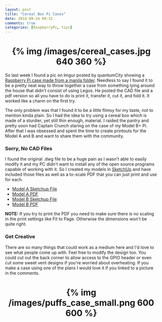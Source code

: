 ```yaml
---
layout: post
title: "Cereal Box Pi Cases"
date: 2014-09-24 09:32
comments: true
categories: [RaspberryPi, tips]
---
```



<h1 style="text-align:center;">{% img /images/cereal_cases.jpg 640 360 %}</h1>

So last week I found a pic on Imgur posted by quantumCity showing a [Raspberry Pi case made from a manila folder][case]. Needless to say I found it to be a pretty neat way to throw together a case from something lying around the house that didn't consist of using Legos. He posted the CAD file and a pdf version so all you have to do is print it, transfer it, cut it, and fold it. It worked like a charm on the first try.

<!-- more -->

The only problem was that I found it to be a little flimsy for my taste, not to mention kinda plain. So I had the idea to try using a cereal box which is made of a sturdier, yet still thin enough, material. I raided the pantry and pretty soon had Captain Crunch staring on the case of my Model B+ Pi. After that I was obsessed and spent the time to create printouts for the Model A and B and want to share them with the community.

### Sorry, No CAD Files
I found the original .dwg file to be a huge pain as I wasn't able to easily modify it and my PC didn't want to install any of the open source programs capable of working with it. So I created my models in [SketchUp][sketch] and have included those files as well as a to-scale PDF that you can just print and use for each.

  *  [Model A Sketchup File][a_skp]
  *  [Model A PDF][a_pdf]
  *  [Model B Sketchup File][b_skp]
  *  [Model B PDF][b_pdf]

**NOTE:** If you try to print the PDF you need to make sure there is no scaling in the print settings like Fit to Page. Otherwise the dimensions won't be quite right.

### Get Creative
There are so many things that could work as a medium here and I'd love to see what people come up with. Feel free to modify the design too. You could cut out the back corner to allow access to the GPIO header or even cut some sweet vent designs if you're worried about overheating. If you make a case using one of the plans I would love it if you linked to a picture in the comments.

<h1 style="text-align:center;">{% img /images/puffs_case_small.png 600 600 %}</h1>

[case]: https://imgur.com/gallery/8RLUdNb
[sketch]: http://www.sketchup.com/
[a_skp]: /assets/ModelA_case.skp
[b_skp]: /assets/ModelB_case.skp
[a_pdf]: /assets/ModelA_case.pdf
[b_pdf]: /assets/ModelB_case.pdf